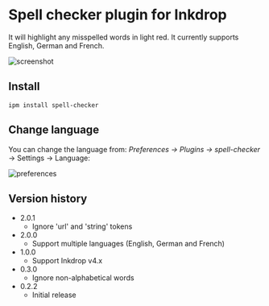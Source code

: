 # Spell checker plugin for Inkdrop

It will highlight any misspelled words in light red.
It currently supports English, German and French.

![screenshot](https://raw.githubusercontent.com/inkdropapp/inkdrop-spell-checker/master/docs/screenshot.png)

## Install

```
ipm install spell-checker
```

## Change language

You can change the language from: _Preferences -> Plugins -> spell-checker_ -> Settings -> Language:

![preferences](https://raw.githubusercontent.com/inkdropapp/inkdrop-spell-checker/master/docs/preferences.png)

## Version history

- 2.0.1
  - Ignore 'url' and 'string' tokens
- 2.0.0
  - Support multiple languages (English, German and French)
- 1.0.0
  - Support Inkdrop v4.x
- 0.3.0
  - Ignore non-alphabetical words
- 0.2.2
  - Initial release
